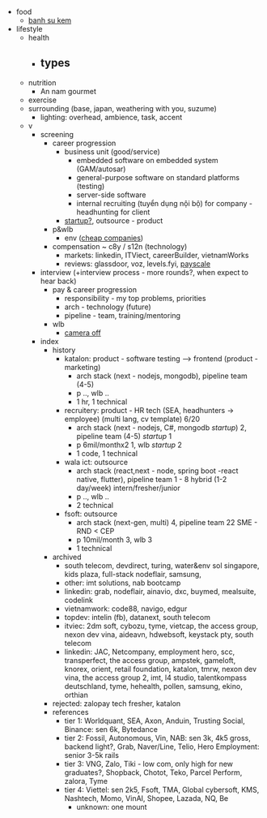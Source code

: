 
- food
	- [banh su kem](https://food.grab.com/vn/en/restaurant/b%C3%A1nh-su-que-nguy%E1%BB%85n-thi%E1%BB%87n-thu%E1%BA%ADt-delivery/5-CY2BR321L7UZT6) 
- lifestyle
	- health
		- types
			- 
	- nutrition
		- An nam gourmet
	- exercise
	- surrounding (base, japan, weathering with you, suzume)
		- lighting: overhead, ambience, task, accent
	- v
		- screening
			- career progression
				- business unit (good/service)
					- embedded software on embedded system (GAM/autosar)
					- general-purpose software on standard platforms (testing)
					- server-side software
					- internal recruiting (tuyển dụng nội bộ) for company - headhunting for client
				- [startup?](https://qr.ae/pvg41b), outsource - product
			- p&wlb
				- env ([cheap companies](https://qr.ae/pveoxj))
			- compensation ~ c8y / s12n (technology)
				- markets: linkedin, ITViect, careerBuilder, vietnamWorks
				- reviews: glassdoor, voz, levels.fyi, [payscale](https://www.payscale.com/research/CN/Job=Software_Engineer/Salary)
		- interview (+interview process - more rounds?, when expect to hear back)
			- pay & career progression
				- responsibility - my top problems, priorities 
				- arch - technology (future)
				- pipeline - team, training/mentoring
			- wlb
				- [camera off](https://qr.ae/pveoz6)
		- index
			- history
				- katalon: product - software testing --> frontend (product - marketing)
					- arch stack (next - nodejs, mongodb), pipeline team (4-5)
					- p .., wlb ..
					- 1 hr, 1 technical
				- recruitery: product - HR tech (SEA, headhunters -> employee) (multi lang, cv template) 6/20
					- arch stack (next - nodejs, C#, mongodb *startup*) 2, pipeline team (4-5) *startup* 1
					- p 6mil/monthx2 1, wlb *startup* 2
					- 1 code, 1 technical
				- wala ict: outsource
					- arch stack (react,next - node, spring boot -react native, flutter), pipeline team 1 - 8 hybrid (1-2 day/week) intern/fresher/junior
					- p .., wlb ..
					- 2 technical
				- fsoft: outsource
					- arch stack (next-gen, multi) 4, pipeline team 22 SME - RND < CEP
					- p 10mil/month 3, wlb 3
					- 1 technical
			- archived
				- south telecom, devdirect, turing, water&env sol singapore, kids plaza, full-stack nodeflair, samsung, 
				- other: imt solutions, nab bootcamp
				- linkedin: grab, nodeflair, ainavio, dxc, buymed, mealsuite, codelink
				- vietnamwork: code88, navigo, edgur
				- topdev: intelin (fb), datanext, south telecom
				- itviec: 2dm soft, cybozu, tyme, vietcap, the access group, nexon dev vina, aideavn, hdwebsoft, keystack pty, south telecom
				- linkedin: JAC, Netcompany, employment hero, scc, transperfect, the access group, ampstek, gameloft, knorex, orient, retail foundation, katalon, tmrw, nexon dev vina, the access group 2, imt, l4 studio, talentkompass deutschland, tyme, hehealth, pollen, samsung, ekino, orthian
			- rejected:  zalopay tech fresher, katalon
			- references
				- tier 1: Worldquant, SEA, Axon, Anduin, Trusting Social, Binance: sen 6k, Bytedance
				- tier 2: Fossil, Autonomous, Vin, NAB: sen 3k, 4k5 gross, backend light?, Grab, Naver/Line, Telio, Hero Employment: senior 3-5k rails
				- tier 3: VNG, Zalo, Tiki - low com, only high for new graduates?, Shopback, Chotot, Teko, Parcel Perform, zalora, Tyme
				- tier 4: Viettel: sen 2k5, Fsoft, TMA, Global cybersoft, KMS, Nashtech, Momo, VinAI, Shopee, Lazada, NQ, Be
					- unknown: one mount
